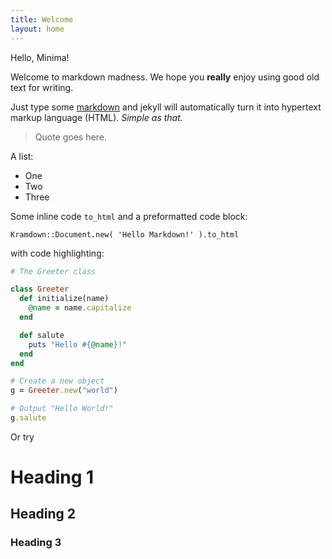 ```yaml
---
title: Welcome
layout: home
---
```


Hello, Minima!


Welcome to markdown madness. We hope you **really** enjoy using good old text for writing.

Just type some [markdown](http://en.wikipedia.org/wiki/Markdown)
and jekyll will automatically turn it into hypertext markup language (HTML). *Simple as that.*

> Quote goes here.

A list:

- One
- Two
- Three

Some inline code `to_html` and a preformatted code block:

```
Kramdown::Document.new( 'Hello Markdown!' ).to_html
```

with code highlighting:

``` ruby
# The Greeter class

class Greeter
  def initialize(name)
    @name = name.capitalize
  end

  def salute
    puts "Hello #{@name}!"
  end
end

# Create a new object
g = Greeter.new("world")

# Output "Hello World!"
g.salute
```

Or try

# Heading 1

## Heading 2

### Heading 3

